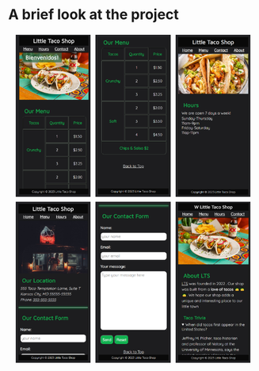 <h1>A brief look at the project</h1>
<div style="display: flex; flex-wrap: wrap; justify-content: center;">
    <img src="tacoSite/screenshots/1.png" style="width: 30%; margin: 5px;">
    <img src="screenshots/2.png" style="width: 30%; margin: 5px;">
    <img src="screenshots/3.png" style="width: 30%; margin: 5px;">
    <img src="screenshots/4.png" style="width: 30%; margin: 5px;">
    <img src="screenshots/5.png" style="width: 30%; margin: 5px;">
    <img src="screenshots/6.png" style="width: 30%; margin: 5px;">
</div>
